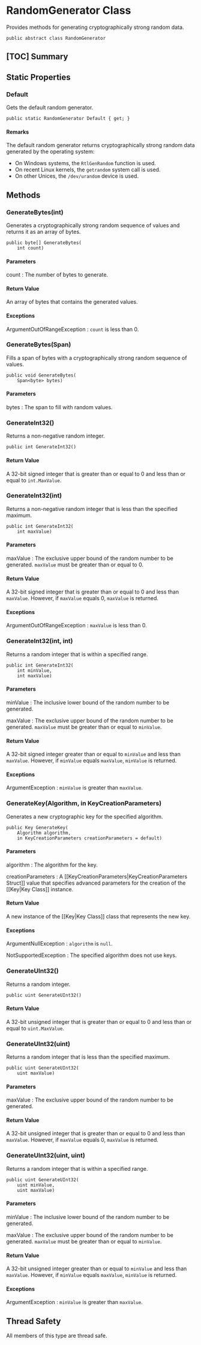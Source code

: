 # RandomGenerator Class

Provides methods for generating cryptographically strong random data.

    public abstract class RandomGenerator


## [TOC] Summary


## Static Properties


### Default

Gets the default random generator.

    public static RandomGenerator Default { get; }

#### Remarks

The default random generator returns cryptographically strong random data
generated by the operating system:

* On Windows systems, the `RtlGenRandom` function is used.
* On recent Linux kernels, the `getrandom` system call is used.
* On other Unices, the `/dev/urandom` device is used.


## Methods


### GenerateBytes(int)

Generates a cryptographically strong random sequence of values and returns it as
an array of bytes.

    public byte[] GenerateBytes(
        int count)

#### Parameters

count
: The number of bytes to generate.

#### Return Value

An array of bytes that contains the generated values.

#### Exceptions

ArgumentOutOfRangeException
: `count` is less than 0.


### GenerateBytes(Span<byte>)

Fills a span of bytes with a cryptographically strong random sequence of values.

    public void GenerateBytes(
        Span<byte> bytes)

#### Parameters

bytes
: The span to fill with random values.


### GenerateInt32()

Returns a non-negative random integer.

    public int GenerateInt32()

#### Return Value

A 32-bit signed integer that is greater than or equal to 0 and less than or
equal to `int.MaxValue`.


### GenerateInt32(int)

Returns a non-negative random integer that is less than the specified maximum.

    public int GenerateInt32(
        int maxValue)

#### Parameters

maxValue
: The exclusive upper bound of the random number to be generated. `maxValue`
    must be greater than or equal to 0.

#### Return Value

A 32-bit signed integer that is greater than or equal to 0 and less than
`maxValue`. However, if `maxValue` equals 0, `maxValue` is returned.

#### Exceptions

ArgumentOutOfRangeException
: `maxValue` is less than 0.


### GenerateInt32(int, int)

Returns a random integer that is within a specified range.

    public int GenerateInt32(
        int minValue,
        int maxValue)

#### Parameters

minValue
: The inclusive lower bound of the random number to be generated.

maxValue
: The exclusive upper bound of the random number to be generated. `maxValue`
    must be greater than or equal to `minValue`.

#### Return Value

A 32-bit signed integer greater than or equal to `minValue` and less than
`maxValue`. However, if `minValue` equals `maxValue`, `minValue` is returned.

#### Exceptions

ArgumentException
: `minValue` is greater than `maxValue`.


### GenerateKey(Algorithm, in KeyCreationParameters)

Generates a new cryptographic key for the specified algorithm.

    public Key GenerateKey(
        Algorithm algorithm,
        in KeyCreationParameters creationParameters = default)

#### Parameters

algorithm
: The algorithm for the key.

creationParameters
: A [[KeyCreationParameters|KeyCreationParameters Struct]] value that specifies
    advanced parameters for the creation of the [[Key|Key Class]] instance.

#### Return Value

A new instance of the [[Key|Key Class]] class that represents the new key.

#### Exceptions

ArgumentNullException
: `algorithm` is `null`.

NotSupportedException
: The specified algorithm does not use keys.


### GenerateUInt32()

Returns a random integer.

    public uint GenerateUInt32()

#### Return Value

A 32-bit unsigned integer that is greater than or equal to 0 and less than or
equal to `uint.MaxValue`.


### GenerateUInt32(uint)

Returns a random integer that is less than the specified maximum.

    public uint GenerateUInt32(
        uint maxValue)

#### Parameters

maxValue
: The exclusive upper bound of the random number to be generated.

#### Return Value

A 32-bit unsigned integer that is greater than or equal to 0 and less than
`maxValue`. However, if `maxValue` equals 0, `maxValue` is returned.


### GenerateUInt32(uint, uint)

Returns a random integer that is within a specified range.

    public uint GenerateUInt32(
        uint minValue,
        uint maxValue)

#### Parameters

minValue
: The inclusive lower bound of the random number to be generated.

maxValue
: The exclusive upper bound of the random number to be generated. `maxValue`
    must be greater than or equal to `minValue`.

#### Return Value

A 32-bit unsigned integer greater than or equal to `minValue` and less than
`maxValue`. However, if `minValue` equals `maxValue`, `minValue` is returned.

#### Exceptions

ArgumentException
: `minValue` is greater than `maxValue`.


## Thread Safety

All members of this type are thread safe.
